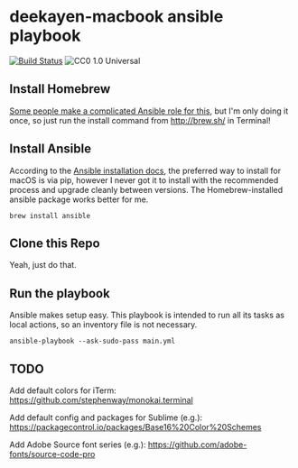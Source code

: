deekayen-macbook ansible playbook
=================================

[![Build Status](https://travis-ci.org/deekayen/ansible-deekayen-macbook.svg?branch=master)](https://travis-ci.org/deekayen/ansible-deekayen-macbook) ![CC0 1.0 Universal](https://img.shields.io/badge/license-CC0--1.0-blue.svg)

Install Homebrew
----------------

[Some people make a complicated Ansible role for this](https://github.com/geerlingguy/ansible-role-homebrew/network), but I'm only doing it once, so just run the install command from http://brew.sh/ in Terminal!

Install Ansible
---------------

According to the [Ansible installation docs](
https://docs.ansible.com/ansible/intro_installation.html#latest-releases-via-pip), the preferred way to install for macOS is via pip, however I never got it to install with the recommended process and upgrade cleanly between versions. The Homebrew-installed ansible package works better for me.

```
brew install ansible
```

Clone this Repo
---------------

Yeah, just do that.

Run the playbook
----------------

Ansible makes setup easy. This playbook is intended to run all its tasks as local actions, so an inventory file is not necessary.

```
ansible-playbook --ask-sudo-pass main.yml
```

TODO
----

Add default colors for iTerm:
https://github.com/stephenway/monokai.terminal

Add default config and packages for Sublime (e.g.):
https://packagecontrol.io/packages/Base16%20Color%20Schemes

Add Adobe Source font series (e.g.):
https://github.com/adobe-fonts/source-code-pro
